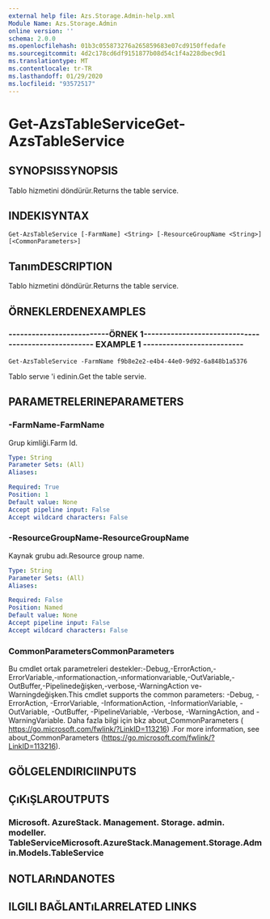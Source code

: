 ```yaml
---
external help file: Azs.Storage.Admin-help.xml
Module Name: Azs.Storage.Admin
online version: ''
schema: 2.0.0
ms.openlocfilehash: 01b3c055873276a265859683e07cd9150ffedafe
ms.sourcegitcommit: 4d2c178cd6df9151877b08d54c1f4a228dbec9d1
ms.translationtype: MT
ms.contentlocale: tr-TR
ms.lasthandoff: 01/29/2020
ms.locfileid: "93572517"
---
```

# <span data-ttu-id="adc7c-101">Get-AzsTableService</span><span class="sxs-lookup"><span data-stu-id="adc7c-101">Get-AzsTableService</span></span>

## <span data-ttu-id="adc7c-102">SYNOPSIS</span><span class="sxs-lookup"><span data-stu-id="adc7c-102">SYNOPSIS</span></span>
<span data-ttu-id="adc7c-103">Tablo hizmetini döndürür.</span><span class="sxs-lookup"><span data-stu-id="adc7c-103">Returns the table service.</span></span>

## <span data-ttu-id="adc7c-104">INDEKI</span><span class="sxs-lookup"><span data-stu-id="adc7c-104">SYNTAX</span></span>

```
Get-AzsTableService [-FarmName] <String> [-ResourceGroupName <String>] [<CommonParameters>]
```

## <span data-ttu-id="adc7c-105">Tanım</span><span class="sxs-lookup"><span data-stu-id="adc7c-105">DESCRIPTION</span></span>
<span data-ttu-id="adc7c-106">Tablo hizmetini döndürür.</span><span class="sxs-lookup"><span data-stu-id="adc7c-106">Returns the table service.</span></span>

## <span data-ttu-id="adc7c-107">ÖRNEKLERDEN</span><span class="sxs-lookup"><span data-stu-id="adc7c-107">EXAMPLES</span></span>

### <span data-ttu-id="adc7c-108">--------------------------ÖRNEK 1--------------------------</span><span class="sxs-lookup"><span data-stu-id="adc7c-108">-------------------------- EXAMPLE 1 --------------------------</span></span>
```
Get-AzsTableService -FarmName f9b8e2e2-e4b4-44e0-9d92-6a848b1a5376
```

<span data-ttu-id="adc7c-109">Tablo servıe 'i edinin.</span><span class="sxs-lookup"><span data-stu-id="adc7c-109">Get the table servie.</span></span>

## <span data-ttu-id="adc7c-110">PARAMETRELERINE</span><span class="sxs-lookup"><span data-stu-id="adc7c-110">PARAMETERS</span></span>

### <span data-ttu-id="adc7c-111">-FarmName</span><span class="sxs-lookup"><span data-stu-id="adc7c-111">-FarmName</span></span>
<span data-ttu-id="adc7c-112">Grup kimliği.</span><span class="sxs-lookup"><span data-stu-id="adc7c-112">Farm Id.</span></span>

```yaml
Type: String
Parameter Sets: (All)
Aliases: 

Required: True
Position: 1
Default value: None
Accept pipeline input: False
Accept wildcard characters: False
```

### <span data-ttu-id="adc7c-113">-ResourceGroupName</span><span class="sxs-lookup"><span data-stu-id="adc7c-113">-ResourceGroupName</span></span>
<span data-ttu-id="adc7c-114">Kaynak grubu adı.</span><span class="sxs-lookup"><span data-stu-id="adc7c-114">Resource group name.</span></span>

```yaml
Type: String
Parameter Sets: (All)
Aliases: 

Required: False
Position: Named
Default value: None
Accept pipeline input: False
Accept wildcard characters: False
```

### <span data-ttu-id="adc7c-115">CommonParameters</span><span class="sxs-lookup"><span data-stu-id="adc7c-115">CommonParameters</span></span>
<span data-ttu-id="adc7c-116">Bu cmdlet ortak parametreleri destekler:-Debug,-ErrorAction,-ErrorVariable,-ınformationaction,-ınformationvariable,-OutVariable,-OutBuffer,-Pipelinedeğişken,-verbose,-WarningAction ve-Warningdeğişken.</span><span class="sxs-lookup"><span data-stu-id="adc7c-116">This cmdlet supports the common parameters: -Debug, -ErrorAction, -ErrorVariable, -InformationAction, -InformationVariable, -OutVariable, -OutBuffer, -PipelineVariable, -Verbose, -WarningAction, and -WarningVariable.</span></span> <span data-ttu-id="adc7c-117">Daha fazla bilgi için bkz about_CommonParameters ( https://go.microsoft.com/fwlink/?LinkID=113216) .</span><span class="sxs-lookup"><span data-stu-id="adc7c-117">For more information, see about_CommonParameters (https://go.microsoft.com/fwlink/?LinkID=113216).</span></span>

## <span data-ttu-id="adc7c-118">GÖLGELENDIRICI</span><span class="sxs-lookup"><span data-stu-id="adc7c-118">INPUTS</span></span>

## <span data-ttu-id="adc7c-119">ÇıKıŞLAR</span><span class="sxs-lookup"><span data-stu-id="adc7c-119">OUTPUTS</span></span>

### <span data-ttu-id="adc7c-120">Microsoft. AzureStack. Management. Storage. admin. modeller. TableService</span><span class="sxs-lookup"><span data-stu-id="adc7c-120">Microsoft.AzureStack.Management.Storage.Admin.Models.TableService</span></span>

## <span data-ttu-id="adc7c-121">NOTLARıNDA</span><span class="sxs-lookup"><span data-stu-id="adc7c-121">NOTES</span></span>

## <span data-ttu-id="adc7c-122">ILGILI BAĞLANTıLAR</span><span class="sxs-lookup"><span data-stu-id="adc7c-122">RELATED LINKS</span></span>

